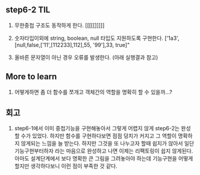 ## step6-2 TIL

  1. 무한중첩 구조도 동작하게 한다. [[[[[]]]]]

  2. 숫자타입이외에 string, boolean, null 타입도 지원하도록 구현한다.
     ['1a3',[null,false,['11',[112233],112],55, '99'],33, true]"

  3. 올바른 문자열이 아닌 경우 오류를 발생한다. (아래 실행결과 참고)

## More to learn
  1. 어떻게하면 좀 더 함수를 쪼개고 객체간의 역할을 명확히 할 수 있을까...?


## 회고
  1. step6-1에서 이미 중첩기능을 구현해놓아서 그렇게 어렵지 않게 step6-2는 완성할 수가 있었다. 하지만 함수를 구현하다보면 점점 덩치가 커지고 그 역할이 명확하지 않게되는 느낌을 늘 받는다. 하지만 그것을 또 나누고자 할때 쉽지가 않아서 일단 기능구현부터하자 라는 마음으로 완성하고 나면 이제는 리팩토링이 쉽지 않게된다. 아마도 설계단계에서 보다 명확한 큰 그림을 그려놓아야 하는데 기능구현을 어떻게 할지만 생각하다보니 이런 점이 부족한 것 같다.